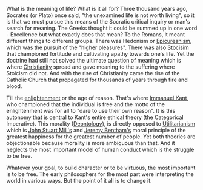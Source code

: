 What is the meaning of life? What is it all for? Three thousand years ago, Socrates (or Plato) once said, "the unexamined life is not worth living", so it is that we must pursue this means of the Socratic critical inquiry or man's search for meaning. The Greeks thought it could be summed up in one word - Excellence but what exactly does that mean? To the Romans, it meant different things to different groups. There was Hedonism or [Epicureanism](https://plato.stanford.edu/entries/epicurus/#EpicLife), which was the pursuit of the "higher pleasures". There was also [Stocisim](https://plato.stanford.edu/entries/stoicism/) that championed fortitude and cultivating apathy towards one's life. Yet the doctrine had still not solved the ultimate question of meaning which is where [Christianity](https://plato.stanford.edu/entries/christiantheology-philosophy/) spread and gave meaning to the suffering where Stoicism did not. And with the rise of Christianity came the rise of the Catholic Church that propagated for thousands of years through fire and blood. 

Till the [enlightenment](https://plato.stanford.edu/entries/enlightenment/) or the age of reason. That's where [Immanuel Kant](https://plato.stanford.edu/entries/kant/), who championed that the individual is free and the motto of the enlightenment was for all to "dare to use their own reason". It is this autonomy that is central to Kant's entire ethical theory (the Categorical Imperative). This morality ([Deontology](https://plato.stanford.edu/entries/ethics-deontological/)), is directly opposed to [Utilitarianism](https://plato.stanford.edu/entries/utilitarianism-history/) which is [John Stuart Mill's](https://plato.stanford.edu/entries/mill/) and [Jeremy Bentham's](https://plato.stanford.edu/entries/bentham/) moral principle of the greatest happiness for the greatest number of people. Yet both theories are objectionable because morality is more ambiguous than that. And it neglects the most important model of human conduct which is the struggle to be free. 

Whatever your goal, to build character or to be virtuous, the most important is to be free. The early philosophers for the most part were interpreting the world in various ways. But the point of it all is to change it.